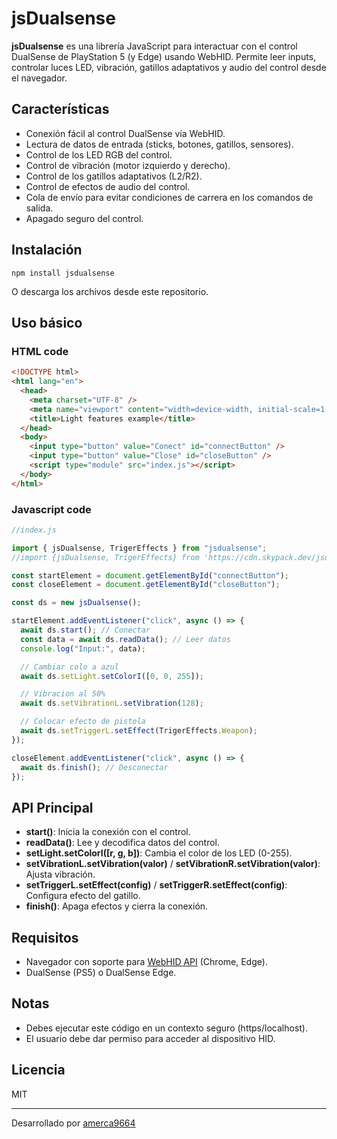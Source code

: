 # jsDualsense

**jsDualsense** es una librería JavaScript para interactuar con el control DualSense de PlayStation 5 (y Edge) usando WebHID. Permite leer inputs, controlar luces LED, vibración, gatillos adaptativos y audio del control desde el navegador.

## Características

- Conexión fácil al control DualSense vía WebHID.
- Lectura de datos de entrada (sticks, botones, gatillos, sensores).
- Control de los LED RGB del control.
- Control de vibración (motor izquierdo y derecho).
- Control de los gatillos adaptativos (L2/R2).
- Control de efectos de audio del control.
- Cola de envío para evitar condiciones de carrera en los comandos de salida.
- Apagado seguro del control.

## Instalación

```
npm install jsdualsense
```

O descarga los archivos desde este repositorio.

## Uso básico

### HTML code

```html
<!DOCTYPE html>
<html lang="en">
  <head>
    <meta charset="UTF-8" />
    <meta name="viewport" content="width=device-width, initial-scale=1.0" />
    <title>Light features example</title>
  </head>
  <body>
    <input type="button" value="Conect" id="connectButton" />
    <input type="button" value="Close" id="closeButton" />
    <script type="module" src="index.js"></script>
  </body>
</html>
```

### Javascript code

```javascript
//index.js

import { jsDualsense, TrigerEffects } from "jsdualsense";
//import {jsDualsense, TrigerEffects} from 'https://cdn.skypack.dev/jsdualsense';

const startElement = document.getElementById("connectButton");
const closeElement = document.getElementById("closeButton");

const ds = new jsDualsense();

startElement.addEventListener("click", async () => {
  await ds.start(); // Conectar
  const data = await ds.readData(); // Leer datos
  console.log("Input:", data);

  // Cambiar colo a azul
  await ds.setLight.setColorI([0, 0, 255]);

  // Vibracion al 50%
  await ds.setVibrationL.setVibration(128);

  // Colocar efecto de pistola
  await ds.setTriggerL.setEffect(TrigerEffects.Weapon);
});

closeElement.addEventListener("click", async () => {
  await ds.finish(); // Desconectar
});
```

## API Principal

- **start()**: Inicia la conexión con el control.
- **readData()**: Lee y decodifica datos del control.
- **setLight.setColorI([r, g, b])**: Cambia el color de los LED (0-255).
- **setVibrationL.setVibration(valor)** / **setVibrationR.setVibration(valor)**: Ajusta vibración.
- **setTriggerL.setEffect(config)** / **setTriggerR.setEffect(config)**: Configura efecto del gatillo.
- **finish()**: Apaga efectos y cierra la conexión.

## Requisitos

- Navegador con soporte para [WebHID API](https://developer.mozilla.org/en-US/docs/Web/API/WebHID_API) (Chrome, Edge).
- DualSense (PS5) o DualSense Edge.

## Notas

- Debes ejecutar este código en un contexto seguro (https/localhost).
- El usuario debe dar permiso para acceder al dispositivo HID.

## Licencia

MIT

---

Desarrollado por [amerca9664](https://github.com/amerca9664)
